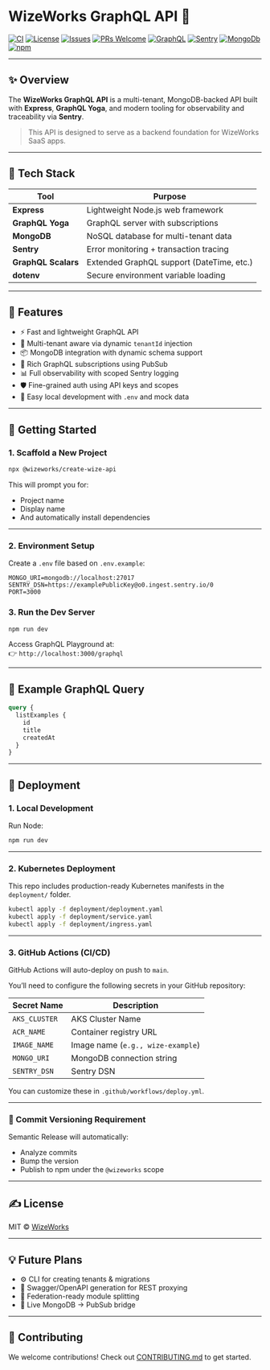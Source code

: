 # WizeWorks GraphQL API 🚀

[![CI](https://img.shields.io/github/actions/workflow/status/wize-works/create-wize-api/publish.yml?label=CI&style=flat-square)](https://github.com/wize-works/create-wize-api/actions/workflows/publish.yml)
[![License](https://img.shields.io/github/license/wize-works/create-wize-api?style=flat-square)](LICENSE)
[![Issues](https://img.shields.io/github/issues/wize-works/create-wize-api?style=flat-square)](https://github.com/wize-works/create-wize-api/issues)
[![PRs Welcome](https://img.shields.io/badge/PRs-welcome-brightgreen.svg?style=flat-square)](https://github.com/wize-works/create-wize-api/pulls)
[![GraphQL](https://img.shields.io/badge/graphql-powered-E10098.svg?style=flat-square&logo=graphql&logoColor=white)](https://graphql.org)
[![Sentry](https://img.shields.io/badge/logged%20with-sentry-orange?style=flat-square&logo=sentry)](https://sentry.io)
[![MongoDb](https://img.shields.io/badge/database-mongodb-4DB33D?style=flat-square&logo=mongodb&logoColor=white)](https://www.mongodb.com)
[![npm](https://img.shields.io/npm/v/@wizeworks/create-wize-api?label=npm)](https://www.npmjs.com/package/@wizeworks/create-wize-api)

---

## ✨ Overview

The **WizeWorks GraphQL API** is a multi-tenant, MongoDB-backed API built with **Express**, **GraphQL Yoga**, and modern tooling for observability and traceability via **Sentry**.

> This API is designed to serve as a backend foundation for WizeWorks SaaS apps.

---

## 🔧 Tech Stack

| Tool                  | Purpose                                   |
|-----------------------|-------------------------------------------|
| **Express**           | Lightweight Node.js web framework        |
| **GraphQL Yoga**      | GraphQL server with subscriptions        |
| **MongoDB**           | NoSQL database for multi-tenant data     |
| **Sentry**            | Error monitoring + transaction tracing   |
| **GraphQL Scalars**   | Extended GraphQL support (DateTime, etc.)|
| **dotenv**            | Secure environment variable loading      |

---

## 🚀 Features

- ⚡ Fast and lightweight GraphQL API
- 🔐 Multi-tenant aware via dynamic `tenantId` injection
- 📦 MongoDB integration with dynamic schema support
- 🧠 Rich GraphQL subscriptions using PubSub
- 📊 Full observability with scoped Sentry logging
- 🛡️ Fine-grained auth using API keys and scopes
- 🧪 Easy local development with `.env` and mock data

---

## 🏁 Getting Started

### 1. Scaffold a New Project

```bash
npx @wizeworks/create-wize-api
```

This will prompt you for:
- Project name
- Display name
- And automatically install dependencies

---

### 2. Environment Setup

Create a `.env` file based on `.env.example`:

```env
MONGO_URI=mongodb://localhost:27017
SENTRY_DSN=https://examplePublicKey@o0.ingest.sentry.io/0
PORT=3000
```

### 3. Run the Dev Server

```bash
npm run dev
```

Access GraphQL Playground at:  
👉 `http://localhost:3000/graphql`

---

## 📡 Example GraphQL Query

```graphql
query {
  listExamples {
    id
    title
    createdAt
  }
}
```

---

## 🚀 Deployment

### 1. Local Development

Run Node:

```bash
npm run dev
```

---

### 2. Kubernetes Deployment

This repo includes production-ready Kubernetes manifests in the `deployment/` folder.

```bash
kubectl apply -f deployment/deployment.yaml
kubectl apply -f deployment/service.yaml
kubectl apply -f deployment/ingress.yaml
```

---

### 3. GitHub Actions (CI/CD)

GitHub Actions will auto-deploy on push to `main`.

You’ll need to configure the following secrets in your GitHub repository:

| Secret Name         | Description                                 |
|---------------------|---------------------------------------------|
| `AKS_CLUSTER`       | AKS Cluster Name                            |
| `ACR_NAME`          | Container registry URL                      |
| `IMAGE_NAME`        | Image name (`e.g., wize-example`)           |
| `MONGO_URI`         | MongoDB connection string                   |
| `SENTRY_DSN`        | Sentry DSN                                  |

You can customize these in `.github/workflows/deploy.yml`.

---

### 🔁 Commit Versioning Requirement

Semantic Release will automatically:
- Analyze commits
- Bump the version
- Publish to npm under the `@wizeworks` scope

---

## ✍️ License

MIT © [WizeWorks](https://github.com/wize-works)

---

## 💡 Future Plans

- ⚙️ CLI for creating tenants & migrations
- 📘 Swagger/OpenAPI generation for REST proxying
- 🧩 Federation-ready module splitting
- 🔁 Live MongoDB → PubSub bridge

---

## 🙏 Contributing

We welcome contributions! Check out [CONTRIBUTING.md](./CONTRIBUTING.md) to get started.

